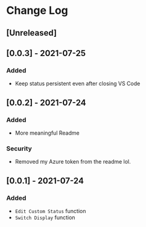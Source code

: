 # Change Log

## [Unreleased]

## [0.0.3] - 2021-07-25
### Added
 - Keep status persistent even after closing VS Code

## [0.0.2] - 2021-07-24
### Added
 - More meaningful Readme

### Security
 - Removed my Azure token from the readme lol.

## [0.0.1] - 2021-07-24
### Added
- `Edit Custom Status` function
- `Switch Display` function